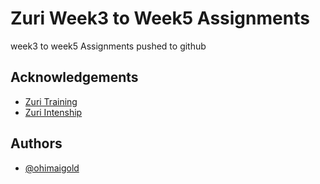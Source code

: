 # Zuri Week3 to Week5 Assignments
week3 to week5 Assignments pushed to github


## Acknowledgements

 - [Zuri Training](https://training.zuri.team/)
 - [Zuri Intenship](https://internship.zuri.team/)
## Authors

- [@ohimaigold](https://www.github.com/ohimaigold)
